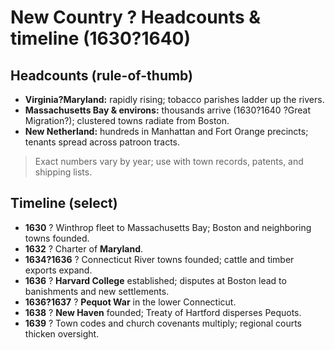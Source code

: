 # New Country ? Headcounts & timeline (1630?1640)

## Headcounts (rule-of-thumb)

- **Virginia?Maryland:** rapidly rising; tobacco parishes ladder up the rivers.  
- **Massachusetts Bay & environs:** thousands arrive (1630?1640 ?Great Migration?); clustered towns radiate from Boston.  
- **New Netherland:** hundreds in Manhattan and Fort Orange precincts; tenants spread across patroon tracts.

> Exact numbers vary by year; use with town records, patents, and shipping lists.

## Timeline (select)

- **1630** ? Winthrop fleet to Massachusetts Bay; Boston and neighboring towns founded.  
- **1632** ? Charter of **Maryland**.  
- **1634?1636** ? Connecticut River towns founded; cattle and timber exports expand.  
- **1636** ? **Harvard College** established; disputes at Boston lead to banishments and new settlements.  
- **1636?1637** ? **Pequot War** in the lower Connecticut.  
- **1638** ? **New Haven** founded; Treaty of Hartford disperses Pequots.  
- **1639** ? Town codes and church covenants multiply; regional courts thicken oversight.  
